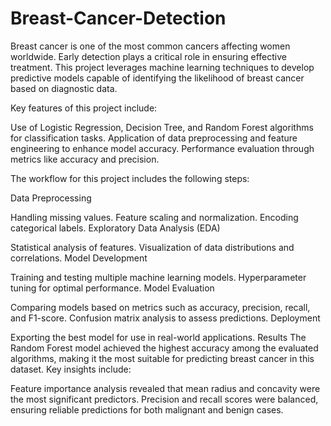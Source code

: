 # Breast-Cancer-Detection
Breast cancer is one of the most common cancers affecting women worldwide. Early detection plays a critical role in ensuring effective treatment. This project leverages machine learning techniques to develop predictive models capable of identifying the likelihood of breast cancer based on diagnostic data.

Key features of this project include:

Use of Logistic Regression, Decision Tree, and Random Forest algorithms for classification tasks.
Application of data preprocessing and feature engineering to enhance model accuracy.
Performance evaluation through metrics like accuracy and precision.

The workflow for this project includes the following steps:

Data Preprocessing

Handling missing values.
Feature scaling and normalization.
Encoding categorical labels.
Exploratory Data Analysis (EDA)

Statistical analysis of features.
Visualization of data distributions and correlations.
Model Development

Training and testing multiple machine learning models.
Hyperparameter tuning for optimal performance.
Model Evaluation

Comparing models based on metrics such as accuracy, precision, recall, and F1-score.
Confusion matrix analysis to assess predictions.
Deployment

Exporting the best model for use in real-world applications.
Results
The Random Forest model achieved the highest accuracy among the evaluated algorithms, making it the most suitable for predicting breast cancer in this dataset. Key insights include:

Feature importance analysis revealed that mean radius and concavity were the most significant predictors.
Precision and recall scores were balanced, ensuring reliable predictions for both malignant and benign cases.
